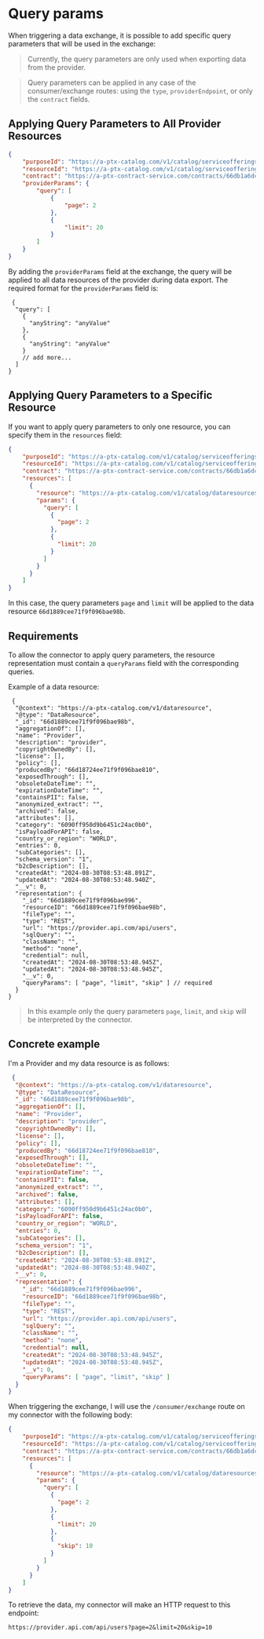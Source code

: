 # Query params

When triggering a data exchange, it is possible to add specific query parameters that will be used in the exchange:

> Currently, the query parameters are only used when exporting data from the provider.

> Query parameters can be applied in any case of the consumer/exchange routes: using the <code>type</code>, <code>providerEndpoint</code>, or only the <code>contract</code> fields.

## Applying Query Parameters to All Provider Resources

```json
{
    "purposeId": "https://a-ptx-catalog.com/v1/catalog/serviceofferings/66d18b79ee71f9f096baecb0",
    "resourceId": "https://a-ptx-catalog.com/v1/catalog/serviceofferings/66d187f4ee71f9f096bae8ca",
    "contract": "https://a-ptx-contract-service.com/contracts/66db1a6dc29e3ba863a85e0f",
    "providerParams": {
        "query": [
            {
                "page": 2
            },
            {
                "limit": 20
            }
        ]
    }
}
```

By adding the <code>providerParams</code> field at the exchange, the query will be applied to all data resources of the provider during data export. The required format for the <code>providerParams</code> field is:

```jsonc
 {
  "query": [
    {
      "anyString": "anyValue"
    },
    {
      "anyString": "anyValue"
    }
    // add more...
  ]
}
```

## Applying Query Parameters to a Specific Resource

If you want to apply query parameters to only one resource, you can specify them in the <code>resources</code> field:

```json
{
    "purposeId": "https://a-ptx-catalog.com/v1/catalog/serviceofferings/66d18b79ee71f9f096baecb0",
    "resourceId": "https://a-ptx-catalog.com/v1/catalog/serviceofferings/66d187f4ee71f9f096bae8ca",
    "contract": "https://a-ptx-contract-service.com/contracts/66db1a6dc29e3ba863a85e0f",
    "resources": [
      {
        "resource": "https://a-ptx-catalog.com/v1/catalog/dataresources/66d1889cee71f9f096bae98b",
        "params": {
          "query": [
            {
              "page": 2
            },
            {
              "limit": 20
            }
          ]
        }
      }
    ]
}
```
In this case, the query parameters <code>page</code> and <code>limit</code> will be applied to the data resource <code>66d1889cee71f9f096bae98b</code>.

## Requirements

To allow the connector to apply query parameters, the resource representation must contain a <code>queryParams</code> field with the corresponding queries.

Example of a data resource:
```jsonc
 {
  "@context": "https://a-ptx-catalog.com/v1/dataresource",
  "@type": "DataResource",
  "_id": "66d1889cee71f9f096bae98b",
  "aggregationOf": [],
  "name": "Provider",
  "description": "provider",
  "copyrightOwnedBy": [],
  "license": [],
  "policy": [],
  "producedBy": "66d18724ee71f9f096bae810",
  "exposedThrough": [],
  "obsoleteDateTime": "",
  "expirationDateTime": "",
  "containsPII": false,
  "anonymized_extract": "",
  "archived": false,
  "attributes": [],
  "category": "6090ff950d9b6451c24ac0b0",
  "isPayloadForAPI": false,
  "country_or_region": "WORLD",
  "entries": 0,
  "subCategories": [],
  "schema_version": "1",
  "b2cDescription": [],
  "createdAt": "2024-08-30T08:53:48.891Z",
  "updatedAt": "2024-08-30T08:53:48.940Z",
  "__v": 0,
  "representation": {
    "_id": "66d1889cee71f9f096bae996",
    "resourceID": "66d1889cee71f9f096bae98b",
    "fileType": "",
    "type": "REST",
    "url": "https://provider.api.com/api/users",
    "sqlQuery": "",
    "className": "",
    "method": "none",
    "credential": null,
    "createdAt": "2024-08-30T08:53:48.945Z",
    "updatedAt": "2024-08-30T08:53:48.945Z",
    "__v": 0,
    "queryParams": [ "page", "limit", "skip" ] // required
  }
}
```

> In this example only the query parameters <code>page</code>, <code>limit</code>, and <code>skip</code> will be interpreted by the connector.

## Concrete example

I'm a Provider and my data resource is as follows:

```json
 {
  "@context": "https://a-ptx-catalog.com/v1/dataresource",
  "@type": "DataResource",
  "_id": "66d1889cee71f9f096bae98b",
  "aggregationOf": [],
  "name": "Provider",
  "description": "provider",
  "copyrightOwnedBy": [],
  "license": [],
  "policy": [],
  "producedBy": "66d18724ee71f9f096bae810",
  "exposedThrough": [],
  "obsoleteDateTime": "",
  "expirationDateTime": "",
  "containsPII": false,
  "anonymized_extract": "",
  "archived": false,
  "attributes": [],
  "category": "6090ff950d9b6451c24ac0b0",
  "isPayloadForAPI": false,
  "country_or_region": "WORLD",
  "entries": 0,
  "subCategories": [],
  "schema_version": "1",
  "b2cDescription": [],
  "createdAt": "2024-08-30T08:53:48.891Z",
  "updatedAt": "2024-08-30T08:53:48.940Z",
  "__v": 0,
  "representation": {
    "_id": "66d1889cee71f9f096bae996",
    "resourceID": "66d1889cee71f9f096bae98b",
    "fileType": "",
    "type": "REST",
    "url": "https://provider.api.com/api/users",
    "sqlQuery": "",
    "className": "",
    "method": "none",
    "credential": null,
    "createdAt": "2024-08-30T08:53:48.945Z",
    "updatedAt": "2024-08-30T08:53:48.945Z",
    "__v": 0,
    "queryParams": [ "page", "limit", "skip" ]
  }
}
```

When triggering the exchange, I will use the <code>/consumer/exchange</code> route on my connector with the following body:

```json
{
    "purposeId": "https://a-ptx-catalog.com/v1/catalog/serviceofferings/66d18b79ee71f9f096baecb0",
    "resourceId": "https://a-ptx-catalog.com/v1/catalog/serviceofferings/66d187f4ee71f9f096bae8ca",
    "contract": "https://a-ptx-contract-service.com/contracts/66db1a6dc29e3ba863a85e0f",
    "resources": [
      {
        "resource": "https://a-ptx-catalog.com/v1/catalog/dataresources/66d1889cee71f9f096bae98b",
        "params": {
          "query": [
            {
              "page": 2
            },
            {
              "limit": 20
            },
            {
              "skip": 10
            }
          ]
        }
      }
    ]
}
```

To retrieve the data, my connector will make an HTTP request to this endpoint:

```http request
https://provider.api.com/api/users?page=2&limit=20&skip=10
```